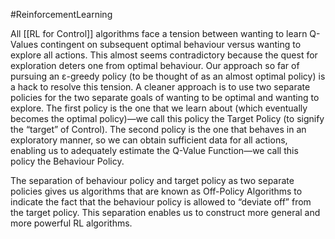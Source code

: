 #ReinforcementLearning 

All [[RL for Control]] algorithms face a tension between wanting to learn Q-Values contingent on subsequent optimal behaviour versus wanting to explore all actions. This almost seems contradictory because the quest for exploration deters one from optimal behaviour. Our approach so far of pursuing an ε-greedy policy (to be thought of as an almost optimal policy) is a hack to resolve this tension. A cleaner approach is to use two separate policies for the two separate goals of wanting to be optimal and wanting to explore. The first policy is the one that we learn about (which eventually becomes the optimal policy)—we call this policy the Target Policy (to signify the “target” of Control). The second policy is the one that behaves in an exploratory manner, so we can obtain sufficient data for all actions, enabling us to adequately estimate the Q-Value Function—we call this policy the Behaviour Policy.

The separation of behaviour policy and target policy as two separate policies gives us algorithms that are known as Off-Policy Algorithms to indicate the fact that the behaviour policy is allowed to “deviate off” from the target policy. This separation enables us to construct more general and more powerful RL algorithms.

